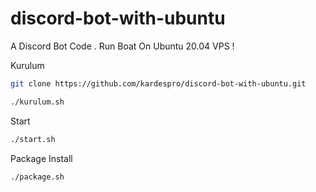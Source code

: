 # discord-bot-with-ubuntu
A Discord Bot Code . Run Boat On Ubuntu 20.04 VPS ! 


Kurulum
```bash
git clone https://github.com/kardespro/discord-bot-with-ubuntu.git

```

```bash
./kurulum.sh
```


Start

```bash
./start.sh
```

Package Install

```bash
./package.sh
```
